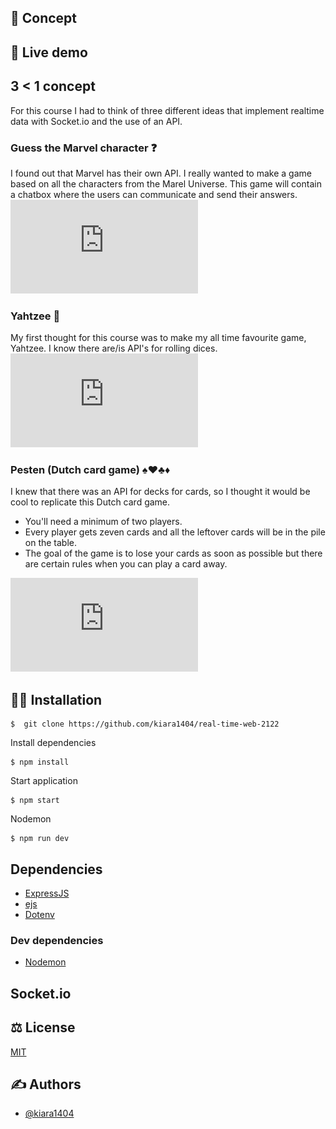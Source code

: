
## 📝 Concept

## 🔴 Live demo

## 3 < 1 concept
For this course I had to think of three different ideas that implement realtime data with Socket.io and the use of an API.

### Guess the Marvel character ❓
I found out that Marvel has their own API. I really wanted to make a game based on all the characters from the Marel Universe. This game will contain a chatbox where the users can communicate and send their answers.
![](https://github.com/kiara1404/real-time-web-2122/blob/main/wiki/marvel.pdf)

### Yahtzee 🎲
My first thought for this course was to make my all time favourite game, Yahtzee. I know there are/is API's for rolling dices.  
![](https://github.com/kiara1404/real-time-web-2122/blob/main/wiki/yahtzee.pdf)

### Pesten (Dutch card game) ♠️♥️♣️♦️
I knew that there was an API for decks for cards, so I thought it would be cool to replicate this Dutch card game. 
* You'll need a minimum of two players. 
* Every player gets zeven cards and all the leftover cards will be in the pile on the table.
* The goal of the game is to lose your cards as soon as possible but there are certain rules when you can play a card away.

![](https://github.com/kiara1404/real-time-web-2122/blob/main/wiki/pesten.pdf)
## 👩‍🏫 Installation

```
$  git clone https://github.com/kiara1404/real-time-web-2122
```

Install dependencies
```
$ npm install
```

Start application

```
$ npm start
```

Nodemon

```
$ npm run dev
```

## Dependencies

* [ExpressJS](https://expressjs.com/)
* [ejs](https://www.npmjs.com/package/ejs)
* [Dotenv](https://www.npmjs.com/package/dotenv)


### Dev dependencies
* [Nodemon](https://www.npmjs.com/package/nodemon)


## Socket.io

## ⚖ License

[MIT](https://github.com/kiara1404/real-time-web-2122/blob/main/LICENSE)


## ✍ Authors

- [@kiara1404](https://github.com/kiara1404)
